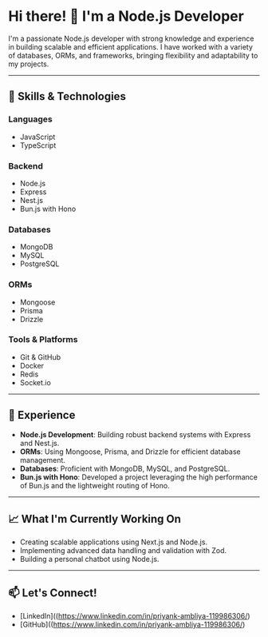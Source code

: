 # Hi there! 👋 I'm a Node.js Developer

I'm a passionate Node.js developer with strong knowledge and experience in building scalable and efficient applications. I have worked with a variety of databases, ORMs, and frameworks, bringing flexibility and adaptability to my projects.

---

## 🚀 Skills & Technologies

### Languages
- JavaScript
- TypeScript

### Backend
- Node.js
- Express
- Nest.js
- Bun.js with Hono

### Databases
- MongoDB
- MySQL
- PostgreSQL

### ORMs
- Mongoose
- Prisma
- Drizzle

### Tools & Platforms
- Git & GitHub
- Docker
- Redis
- Socket.io

---

## 💼 Experience

- **Node.js Development**: Building robust backend systems with Express and Nest.js.
- **ORMs**: Using Mongoose, Prisma, and Drizzle for efficient database management.
- **Databases**: Proficient with MongoDB, MySQL, and PostgreSQL.
- **Bun.js with Hono**: Developed a project leveraging the high performance of Bun.js and the lightweight routing of Hono.

---

## 📈 What I'm Currently Working On
- Creating scalable applications using Next.js and Node.js.
- Implementing advanced data handling and validation with Zod.
- Building a personal chatbot using Node.js.

---

## 📫 Let's Connect!

- [LinkedIn]((https://www.linkedin.com/in/priyank-ambliya-119986306/)  
- [GitHub]((https://www.linkedin.com/in/priyank-ambliya-119986306/) 
<!--
**priyankambliya/priyankambliya** is a ✨ _special_ ✨ repository because its `README.md` (this file) appears on your GitHub profile.

Here are some ideas to get you started:

- 🔭 I’m currently working on ...
- 🌱 I’m currently learning ...
- 👯 I’m looking to collaborate on ...
- 🤔 I’m looking for help with ...
- 💬 Ask me about ...
- 📫 How to reach me: ...
- 😄 Pronouns: ...
- ⚡ Fun fact: ...
-->

